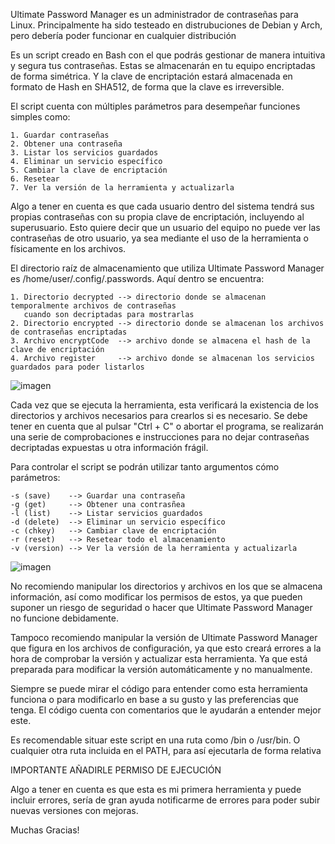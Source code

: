 Ultimate Password Manager es un administrador de contraseñas para Linux. 
Principalmente ha sido testeado en distrubuciones de Debian y Arch, pero debería poder funcionar en cualquier distribución

Es un script creado en Bash con el que podrás gestionar de manera intuitiva y segura tus contraseñas. Estas se almacenarán en tu equipo encriptadas de forma simétrica. Y la clave de encriptación estará almacenada en formato de Hash en SHA512, de forma que la
clave es irreversible.

El script cuenta con múltiples parámetros para desempeñar funciones simples como:

	1. Guardar contraseñas
 	2. Obtener una contraseña
	3. Listar los servicios guardados
 	4. Eliminar un servicio específico
	5. Cambiar la clave de encriptación
 	6. Resetear
  	7. Ver la versión de la herramienta y actualizarla

Algo a tener en cuenta es que cada usuario dentro del sistema tendrá sus propias contraseñas con su propia clave de encriptación, incluyendo al superusuario. Esto quiere decir que un usuario del equipo no puede ver las contraseñas de otro usuario, ya sea
mediante el uso de la herramienta o físicamente en los archivos.

El directorio raíz de almacenamiento que utiliza Ultimate Password Manager es /home/user/.config/.passwords. Aquí dentro se encuentra:

	1. Directorio decrypted --> directorio donde se almacenan temporalmente archivos de contraseñas 
 	   cuando son decriptadas para mostrarlas
 	2. Directorio encrypted --> directorio donde se almacenan los archivos de contraseñas encriptadas
	3. Archivo encryptCode  --> archivo donde se almacena el hash de la clave de encriptación
 	4. Archivo register     --> archivo donde se almacenan los servicios guardados para poder listarlos
![imagen](https://github.com/recuer0/Ultimate-PasswdM/assets/115647090/11b2cc3a-d058-4a1b-8059-5c0589612da1)

Cada vez que se ejecuta la herramienta, esta verificará la existencia de los directorios y archivos necesarios para crearlos si es necesario.
Se debe tener en cuenta que al pulsar "Ctrl + C" o abortar el programa, se realizarán una serie de comprobaciones e instrucciones para no dejar contraseñas decriptadas expuestas u otra información frágil.

Para controlar el script se podrán utilizar tanto argumentos cómo parámetros:

	-s (save)    --> Guardar una contraseña
 	-g (get)     --> Obtener una contrasñea
	-l (list)    --> Listar servicios guardados
	-d (delete)  --> Eliminar un servicio específico
 	-c (chkey)   --> Cambiar clave de encriptación
	-r (reset)   --> Resetear todo el almacenamiento
 	-v (version) --> Ver la versión de la herramienta y actualizarla
![imagen](https://github.com/recuer0/Ultimate-PasswdM/assets/115647090/5abcd83b-e65c-4f23-8b22-c7d5232a9333)


No recomiendo manipular los directorios y archivos en los que se almacena información, así como modificar los permisos de estos, ya que pueden suponer un riesgo de seguridad o hacer que Ultimate Password Manager no funcione debidamente.

Tampoco recomiendo manipular la versión de Ultimate Password Manager que figura en los archivos de configuración, ya que esto creará errores a la hora de comprobar la versión y actualizar esta herramienta. Ya que está preparada para modificar la
versión automáticamente y no manualmente.

Siempre se puede mirar el código para entender como esta herramienta funciona o para modificarlo en base a su gusto y las preferencias que tenga. El código cuenta con comentarios que le ayudarán a entender mejor este.

Es recomendable situar este script en una ruta como /bin o /usr/bin. O cualquier otra ruta incluida en el PATH, para así ejecutarla de forma relativa

IMPORTANTE AÑADIRLE PERMISO DE EJECUCIÓN

Algo a tener en cuenta es que esta es mi primera herramienta y puede incluir errores, sería de gran ayuda notificarme de errores para poder subir nuevas versiones con mejoras.

Muchas Gracias!

